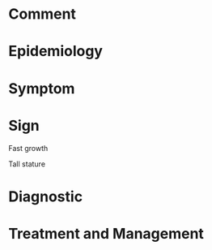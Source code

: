 # Comment

# Epidemiology

# Symptom

# Sign

Fast growth

Tall stature

# Diagnostic

# Treatment and Management
